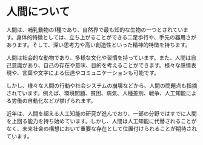 # 人間について


人間は、哺乳動物の1種であり、自然界で最も知的な生物の一つとされています。身体的特徴としては、立ち上がることができる二足歩行や、手先の器用さがあります。そして、深い思考力や高い創造性といった精神的特徴を持ちます。

人間は社会的な動物であり、多様な文化や習慣を持っています。また、人間は自己意識があり、自己の存在や意味、目的を考えることができます。様々な感情表現や、言葉や文字による伝達やコミュニケーションも可能です。

しかし、様々な人間の行動や社会システムの崩壊などから、人間の問題点も指摘されています。例えば、環境問題、貧困、病気、人種差別、戦争、人工知能による労働の自動化などが挙げられます。

近年は、人間を超える人工知能の研究が進んでおり、一部の分野ではすでに人間を上回る能力を持ち始めています。しかし、人間は人工知能に代替されることがなく、未来社会の構想において重要な存在として位置付けられることが期待されています。


